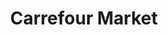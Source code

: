 ---
title: "Carrefour Market"
url: /ciudad-autonoma-de-buenos-aires/carrefour-market-avenida-corrientes/
shop: supermercado
---